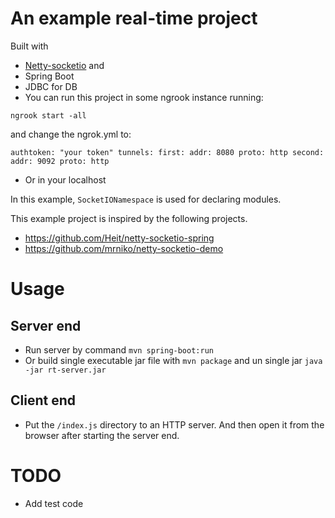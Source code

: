 # An example real-time project 

Built with 
- [Netty-socketio](https://github.com/mrniko/netty-socketio) and 
- Spring Boot
- JDBC for DB
- You can run this project in some ngrook instance running:

`ngrook start -all`

and change the ngrok.yml to:

`authtoken: "your token"
 tunnels:
   first:
     addr: 8080
     proto: http
   second:
     addr: 9092
     proto: http`  

- Or in your localhost


In this example, `SocketIONamespace` is used for declaring modules. 

This example project is inspired by the following projects.
- https://github.com/Heit/netty-socketio-spring
- https://github.com/mrniko/netty-socketio-demo

# Usage

## Server end

- Run server by command `mvn spring-boot:run`   
- Or build single executable jar file with `mvn package` and un single jar `java -jar rt-server.jar`

## Client end

- Put the `/index.js` directory to an HTTP server. And then open it from the browser after starting the server end.
   
# TODO

- Add test code
